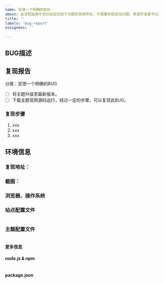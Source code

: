 ```yaml
---
name: 反馈一个明确的BUG
about: 此流程适用于您已经定位到了问题的具体所在，不需要协助定位问题。希望开发者予以修正。
title: ''
labels: 'bug-report'
assignees: ''

---
```


<!-- 如果您删除此模版，我们可能会在不进行调查的情况下关闭您的 Issue。 -->

## BUG描述

<!-- 尽可能详细地描述您的问题，包括预期与实际表现的区别。（预期效果与实际表现不同未必都是BUG，可能是服务器或者配置问题，在反馈BUG前请务必确定这是主题代码的BUG。） -->

## 复现报告

分类：反馈一个明确的BUG

<!-- 如果您未按照模板中的步骤进行自检，我们可能不会阅读您的 Issue。 -->

<!-- Change [ ] to [x] to select (将 [ ] 换成 [x] 来完成选择) -->

- [ ] 将主题升级至最新版本。
- [ ] 下载主题官网源码运行，经过一定的步骤，可以复现此BUG。

### 复现步骤

<!-- 如果您无法提供详细的复现步骤，说明您对此不明确，建议走帮助流程。（如果您已经定位到具体的代码位置，可以不填写复现步骤。 -->

1. xxx
2. xxx
3. xxx

## 环境信息

<!-- 请务必提供以下信息 -->

### 复现地址：
<!-- 如果使用文档官网源码本地运行也存在异常，可以不用提供复现地址。 -->

### 截图：
<!-- 不同系统、浏览器效果可能不同，提供截图有助于发现问题所在。 -->

### 浏览器、操作系统


### 站点配置文件
<!-- 只粘贴 `blog/_config.yml` 中修改过的部分 -->
```yml

```

### 主题配置文件
<!-- 只粘贴 `themes/volantis/_config.yml` 中修改过的部分 -->
```yml

```

#### 更多信息

<!-- 要求提供时再回来补全即可 -->

#### node.js & npm
<!-- 粘贴 `node -v && npm -v` 输出的信息 -->
```

```

#### package.json
<!-- 粘贴 `npm ls --depth 0` 输出的信息 -->
```

```
